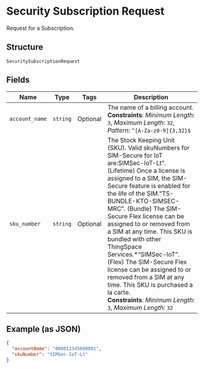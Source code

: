 
# Security Subscription Request

Request for a Subscription.

## Structure

`SecuritySubscriptionRequest`

## Fields

| Name | Type | Tags | Description |
|  --- | --- | --- | --- |
| `account_name` | `string` | Optional | The name of a billing account.<br>**Constraints**: *Minimum Length*: `3`, *Maximum Length*: `32`, *Pattern*: `^[A-Za-z0-9]{3,32}$` |
| `sku_number` | `string` | Optional | The Stock Keeping Unit (SKU). Valid skuNumbers for SIM-Secure for IoT are:SIMSec-IoT-Lt”. (Lifetime) Once a license is assigned to a SIM, the SIM-Secure feature is enabled for the life of the SIM.“TS-BUNDLE-KTO-SIMSEC-MRC”. (Bundle) The SIM-Secure Flex license can be assigned to or removed from a SIM at any time. This SKU is bundled with other ThingSpace Services.*“SIMSec-IoT”. (Flex) The SIM-Secure Flex license can be assigned to or removed from a SIM at any time. This SKU is purchased a la carte.<br>**Constraints**: *Minimum Length*: `3`, *Maximum Length*: `32` |

## Example (as JSON)

```json
{
  "accountName": "000012345600001",
  "skuNumber": "SIMSec-IoT-Lt"
}
```

